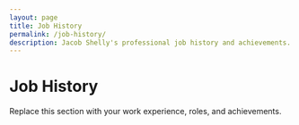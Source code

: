 ```yaml
---
layout: page
title: Job History
permalink: /job-history/
description: Jacob Shelly's professional job history and achievements.
---
```


# Job History

Replace this section with your work experience, roles, and achievements.

